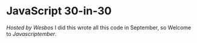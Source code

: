 # JavaScript 30-in-30
*Hosted by Wesbos*
I did this wrote all this code in September, so Welcome to *Javascriptember*.

